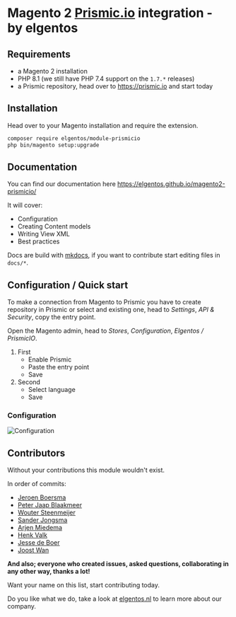 # Magento 2 [Prismic.io](https://prismic.io) integration - by elgentos

## Requirements
* a Magento 2 installation
* PHP 8.1 (we still have PHP 7.4 support on the `1.7.*` releases)
* a Prismic repository, head over to https://prismic.io and start today

## Installation
Head over to your Magento installation and require the extension.

```bash
composer require elgentos/module-prismicio
php bin/magento setup:upgrade
```

## Documentation
You can find our documentation here https://elgentos.github.io/magento2-prismicio/

It will cover:
- Configuration
- Creating Content models
- Writing View XML 
- Best practices

Docs are build with [mkdocs](https://www.mkdocs.org/), if you want to contribute start editing files in `docs/*`.

## Configuration / Quick start
To make a connection from Magento to Prismic  you have to create repository in Prismic 
or select and existing one, head to *Settings*, *API & Security*, copy the entry point.

Open the Magento admin, head to *Stores*, *Configuration*, *Elgentos / PrismicIO*.

1. First
   - Enable Prismic
   - Paste the entry point
   - Save
2. Second
   - Select language
   - Save

### Configuration
![Configuration](https://user-images.githubusercontent.com/431360/100359099-60a84480-2ff7-11eb-87e2-4a01ec82fdbc.png)

## Contributors
Without your contributions this module wouldn't exist.

In order of commits:
- [Jeroen Boersma](https://github.com/jeroenboersma)
- [Peter Jaap Blaakmeer](https://github.com/peterjaap)
- [Wouter Steenmeijer](https://github.com/woutersteem)
- [Sander Jongsma](https://github.com/sanderjongsma)
- [Arjen Miedema](https://github.com/arjenmiedema)
- [Henk Valk](https://github.com/henkvalk)
- [Jesse de Boer](https://github.com/jesse-deboer)
- [Joost Wan](https://github.com/joostwan)

**And also; everyone who created issues, asked questions, collaborating in any other way, thanks a lot!**

Want your name on this list, start contributing today.

Do you like what we do, take a look at [elgentos.nl](https://elgentos.nl/) to learn more about our company.
